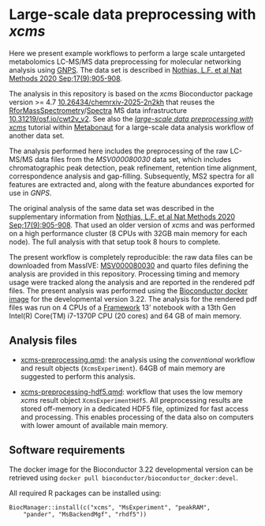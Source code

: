 # Large-scale data preprocessing with *xcms*

Here we present example workflows to perform a large scale untargeted
metabolomics LC-MS/MS data preprocessing for molecular networking analysis using
[GNPS](http://gnps.ucsd.edu). The data set is described in [Nothias, L.F. et al
Nat Methods 2020 Sep;17(9):905-908](https://doi.org/10.1038/s41592-020-0933-6).

The analysis in this repository is based on the *xcms* Bioconductor package
version >= 4.7
[10.26434/chemrxiv-2025-2n2kh](https://doi.org/10.26434/chemrxiv-2025-2n2kh)
that reuses the
[RforMassSpectrometry](https://rformassspectrometry.org)/[Spectra](https://github.com/rformassspectrometry/Spectra)
MS data infrastructure
[10.31219/osf.io/cwt2v_v2](https://doi.org/10.31219/osf.io/cwt2v_v2). See also
the [*large-scale data preprocessing with
xcms*](https://rformassspectrometry.github.io/Metabonaut/articles/large-scale-analysis.html)
tutorial within [Metabonaut](https://doi.org/10.5281/zenodo.15062929) for a
large-scale data analysis workflow of another data set.

The analysis performed here includes the preprocessing of the raw LC-MS/MS data
files from the *MSV000080030* data set, which includes chromatographic peak
detection, peak refinement, retention time alignment, correspondence analysis
and gap-filling. Subsequently, MS2 spectra for all features are extracted and,
along with the feature abundances exported for use in *GNPS*.

The original analysis of the same data set was described in the supplementary
information from [Nothias, L.F. et al Nat Methods 2020
Sep;17(9):905-908](https://doi.org/10.1038/s41592-020-0933-6). That used an
older version of *xcms* and was performed on a high performance cluster (8 CPUs
with 32GB main memory for each node). The full analysis with that setup took 8
hours to complete.

The present workflow is completely reproducible: the raw data files can be
downloaded from MassIVE:
[MSV000080030](https://gnps.ucsd.edu/ProteoSAFe/result.jsp?task=5e7034cc98c54a47b803b144bff6a296&view=advanced_view)
and quarto files defining the analysis are provided in this repository.
Processing timing and memory usage were tracked along the analysis and are
reported in the rendered pdf files. The present analysis was performed using the
[Bioconductor docker
image](https://hub.docker.com/r/bioconductor/bioconductor_docker/) for the
developmental version 3.22. The analysis for the rendered pdf files was run on 4
CPUs of a [Framework](https://frame.work) 13' notebook with a 13th Gen Intel(R)
Core(TM) i7-1370P CPU (20 cores) and 64 GB of main memory.

## Analysis files

- [xcms-preprocessing.qmd](xcms-preprocessing.qmd): the analysis using the
  *conventional* workflow and result objects (`XcmsExperiment`). 64GB of main
  memory are suggested to perform this analysis.

- [xcms-preprocessing-hdf5.qmd](xcms-preprocessing-hdf5.qmd): workflow that uses
  the low memory *xcms* result object `XcmsExperimentHdf5`. All preprocessing
  results are stored off-memory in a dedicated HDF5 file, optimized for fast
  access and processing. This enables processing of the data also on computers
  with lower amount of available main memory.

## Software requirements

The docker image for the Bioconductor 3.22 developmental version can be
retrieved using `docker pull bioconductor/bioconductor_docker:devel`.

All required R packages can be installed using:

```{r}
BiocManager::install(c("xcms", "MsExperiment", "peakRAM",
    "pander", "MsBackendMgf", "rhdf5"))
```

